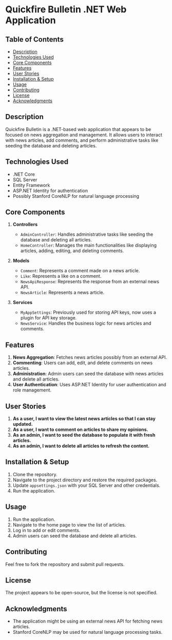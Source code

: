 # Quickfire Bulletin .NET Web Application

## Table of Contents
- [Description](#description)
- [Technologies Used](#technologies-used)
- [Core Components](#core-components)
- [Features](#features)
- [User Stories](#user-stories)
- [Installation & Setup](#installation--setup)
- [Usage](#usage)
- [Contributing](#contributing)
- [License](#license)
- [Acknowledgments](#acknowledgments)

## Description
Quickfire Bulletin is a .NET-based web application that appears to be focused on news aggregation and management. It allows users to interact with news articles, add comments, and perform administrative tasks like seeding the database and deleting articles.

## Technologies Used
- .NET Core
- SQL Server
- Entity Framework
- ASP.NET Identity for authentication
- Possibly Stanford CoreNLP for natural language processing

## Core Components
1. **Controllers**
    - `AdminController`: Handles administrative tasks like seeding the database and deleting all articles.
    - `HomeController`: Manages the main functionalities like displaying articles, adding, editing, and deleting comments.

2. **Models**
    - `Comment`: Represents a comment made on a news article.
    - `Like`: Represents a like on a comment.
    - `NewsApiResponse`: Represents the response from an external news API.
    - `NewsArticle`: Represents a news article.

3. **Services**
    - `MyAppSettings`: Previously used for storing API keys, now uses a plugin for API key storage.
    - `NewsService`: Handles the business logic for news articles and comments.

## Features
1. **News Aggregation**: Fetches news articles possibly from an external API.
2. **Commenting**: Users can add, edit, and delete comments on news articles.
3. **Administration**: Admin users can seed the database with news articles and delete all articles.
4. **User Authentication**: Uses ASP.NET Identity for user authentication and role management.

## User Stories
1. **As a user, I want to view the latest news articles so that I can stay updated.**
2. **As a user, I want to comment on articles to share my opinions.**
3. **As an admin, I want to seed the database to populate it with fresh articles.**
4. **As an admin, I want to delete all articles to refresh the content.**


## Installation & Setup
1. Clone the repository.
2. Navigate to the project directory and restore the required packages.
3. Update `appsettings.json` with your SQL Server and other credentials.
4. Run the application.

## Usage
1. Run the application.
2. Navigate to the home page to view the list of articles.
3. Log in to add or edit comments.
4. Admin users can seed the database and delete all articles.

## Contributing
Feel free to fork the repository and submit pull requests.

## License
The project appears to be open-source, but the license is not specified.

## Acknowledgments
- The application might be using an external news API for fetching news articles.
- Stanford CoreNLP may be used for natural language processing tasks.
